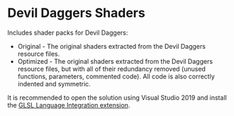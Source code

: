 # Devil Daggers Shaders

Includes shader packs for Devil Daggers:
- Original - The original shaders extracted from the Devil Daggers resource files.
- Optimized - The original shaders extracted from the Devil Daggers resource files, but with all of their redundancy removed (unused functions, parameters, commented code). All code is also correctly indented and symmetric.

It is recommended to open the solution using Visual Studio 2019 and install the [GLSL Language Integration extension](https://marketplace.visualstudio.com/items?itemName=DanielScherzer.GLSL).